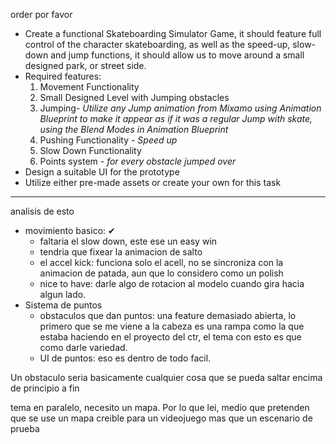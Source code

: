 order por favor

- Create a functional Skateboarding Simulator Game, it should feature full control of the character skateboarding, as well as the speed-up, slow-down and jump functions, it should allow us to move around a small designed park, or street side.
- Required features:
  1. Movement Functionality
  2. Small Designed Level with Jumping obstacles
  3. Jumping- *Utilize any Jump animation from Mixamo using Animation Blueprint to make it appear as if it was a regular Jump with skate, using the Blend Modes in Animation Blueprint*
  4. Pushing Functionality *- Speed up*
  5. Slow Down Functionality
  6. Points system - *for every obstacle jumped over*
- Design a suitable UI for the prototype
- Utilize either pre-made assets or create your own for this task

---

analisis de esto

* movimiento basico: ✔
  * faltaria el slow down, este ese un easy win
  * tendria que fixear la animacion de salto
  * el accel kick: funciona solo el acell, no se sincroniza con la animacion de patada, aun que lo considero como un polish
  * nice to have: darle algo de rotacion al modelo cuando gira hacia algun lado.
* Sistema de puntos
  * obstaculos que dan puntos: una feature demasiado abierta, lo primero que se me viene a la cabeza es una rampa como la que estaba haciendo en el proyecto del ctr, el tema con esto es que como darle variedad.
  * UI de puntos: eso es dentro de todo facil.

Un obstaculo seria basicamente cualquier cosa que se pueda saltar encima de principio a fin

tema en paralelo, necesito un mapa. Por lo que lei, medio que pretenden que se use un mapa creible para un videojuego mas que un escenario de prueba